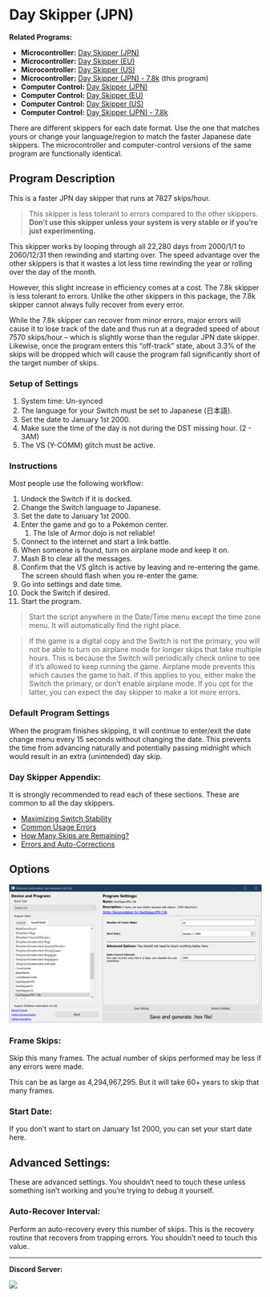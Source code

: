 # Day Skipper (JPN)

**Related Programs:**
- **Microcontroller:** [Day Skipper (JPN)](https://github.com/PokemonAutomation/Microcontroller/blob/master/Wiki/Programs/PokemonSwSh/DaySkipperJPN.md)
- **Microcontroller:** [Day Skipper (EU)](https://github.com/PokemonAutomation/Microcontroller/blob/master/Wiki/Programs/PokemonSwSh/DaySkipperEU.md)
- **Microcontroller:** [Day Skipper (US)](https://github.com/PokemonAutomation/Microcontroller/blob/master/Wiki/Programs/PokemonSwSh/DaySkipperUS.md)
- **Microcontroller:** [Day Skipper (JPN) - 7.8k](https://github.com/PokemonAutomation/Microcontroller/blob/master/Wiki/Programs/PokemonSwSh/DaySkipperJPN-7.8k.md) (this program)
- **Computer Control:** [Day Skipper (JPN)](https://github.com/PokemonAutomation/ComputerControl/blob/master/Wiki/Programs/PokemonSwSh/DaySkipperJPN.md)
- **Computer Control:** [Day Skipper (EU)](https://github.com/PokemonAutomation/ComputerControl/blob/master/Wiki/Programs/PokemonSwSh/DaySkipperEU.md)
- **Computer Control:** [Day Skipper (US)](https://github.com/PokemonAutomation/ComputerControl/blob/master/Wiki/Programs/PokemonSwSh/DaySkipperUS.md)
- **Computer Control:** [Day Skipper (JPN) - 7.8k](https://github.com/PokemonAutomation/ComputerControl/blob/master/Wiki/Programs/PokemonSwSh/DaySkipperJPN-7.8k.md)

There are different skippers for each date format. Use the one that matches yours or change your language/region to match the faster Japanese date skippers.
The microcontroller and computer-control versions of the same program are functionally identical.


## Program Description

This is a faster JPN day skipper that runs at 7827 skips/hour.

> This skipper is less tolerant to errors compared to the other skippers. **Don’t use this skipper unless your system is very stable or if you’re just experimenting.**

This skipper works by looping through all 22,280 days from 2000/1/1 to 2060/12/31 then rewinding and starting over. The speed advantage over the other skippers is that it wastes a lot less time rewinding the year or rolling over the day of the month.

However, this slight increase in efficiency comes at a cost. The 7.8k skipper is less tolerant to errors. Unlike the other skippers in this package, the 7.8k skipper cannot always fully recover from every error.

While the 7.8k skipper can recover from minor errors, major errors will cause it to lose track of the date and thus run at a degraded speed of about 7570 skips/hour – which is slightly worse than the regular JPN date skipper. Likewise, once the program enters this “off-track” state, about 3.3% of the skips will be dropped which will cause the program fall significantly short of the target number of skips.

### Setup of Settings

1. System time: Un-synced
2. The language for your Switch must be set to Japanese (日本語).
3. Set the date to January 1st 2000.
3. Make sure the time of the day is not during the DST missing hour. (2 - 3AM)
4. The VS (Y-COMM) glitch must be active.

### Instructions

Most people use the following workflow:

1. Undock the Switch if it is docked.
2. Change the Switch language to Japanese.
3. Set the date to January 1st 2000.
4. Enter the game and go to a Pokémon center.
   1. The Isle of Armor dojo is not reliable!
5. Connect to the internet and start a link battle.
6. When someone is found, turn on airplane mode and keep it on.
7. Mash B to clear all the messages.
8. Confirm that the VS glitch is active by leaving and re-entering the game. The screen should flash when you re-enter the game.
9. Go into settings and date time.
10. Dock the Switch if desired.
11. Start the program.

   > Start the script anywhere in the Date/Time menu except the time zone menu. It will automatically find the right place.

   > If the game is a digital copy and the Switch is not the primary, you will not be able to turn on airplane mode for longer skips that take multiple hours. This is because the Switch will periodically check online to see if it’s allowed to keep running the game. Airplane mode prevents this which causes the game to halt.
   > If this applies to you, either make the Switch the primary, or don’t enable airplane mode. If you opt for the latter, you can expect the day skipper to make a lot more errors.

### Default Program Settings

When the program finishes skipping, it will continue to enter/exit the date change menu every 15 seconds without changing the date. This prevents the time from advancing naturally and potentially passing midnight which would result in an extra (unintended) day skip.

### Day Skipper Appendix:

It is strongly recommended to read each of these sections. These are common to all the day skippers.
- [Maximizing Switch Stability](https://github.com/PokemonAutomation/SwSh-Arduino/wiki/Appendix:-MaximizingSwitchStability)
- [Common Usage Errors](https://github.com/PokemonAutomation/SwSh-Arduino/wiki/Appendix:-DaySkippers#common-usage-errors)
- [How Many Skips are Remaining?](https://github.com/PokemonAutomation/SwSh-Arduino/wiki/Appendix:-DaySkippers#how-many-skips-are-remaining)
- [Errors and Auto-Corrections](https://github.com/PokemonAutomation/SwSh-Arduino/wiki/Appendix:-DaySkippers#errors-and-auto-corrections)


## Options

<img src="images/DaySkipperJPN-7.8k-Settings.png">

### Frame Skips: 
Skip this many frames. The actual number of skips performed may be less if any errors were made.

This can be as large as 4,294,967,295. But it will take 60+ years to skip that many frames.

### Start Date:

If you don’t want to start on January 1st 2000, you can set your start date here.


## Advanced Settings:

These are advanced settings. You shouldn’t need to touch these unless something isn’t working and you’re trying to debug it yourself.

### Auto-Recover Interval:

Perform an auto-recovery every this number of skips. This is the recovery routine that recovers from trapping errors. You shouldn’t need to touch this value.



<hr>

**Discord Server:** 

[<img src="https://canary.discordapp.com/api/guilds/695809740428673034/widget.png?style=banner2">](https://discord.gg/cQ4gWxN)


